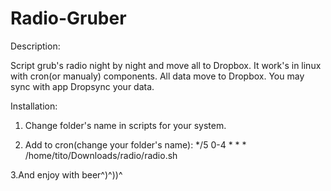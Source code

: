 Radio-Gruber
============


Description:

Script grub's radio night by night and move all to Dropbox.
It work's in linux with cron(or manualy) components.
All data move to Dropbox.
You may sync with app Dropsync your data.



Installation:

1. Change folder's name  in scripts for your system.

2. Add to cron(change your folder's name):
  */5 0-4 * * * /home/tito/Downloads/radio/radio.sh

3.And enjoy with beer^)^))^
